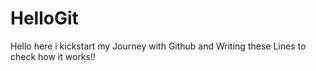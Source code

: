 # HelloGit
Hello
  here i kickstart my Journey with Github and Writing these Lines to check how it works!!

